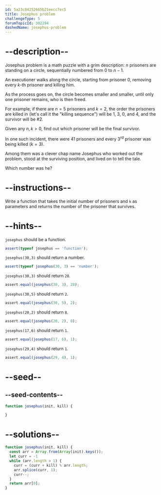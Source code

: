 ```yaml
---
id: 5a23c84252665b21eecc7ec5
title: Josephus problem
challengeType: 5
forumTopicId: 302294
dashedName: josephus-problem
---
```


# --description--

Josephus problem is a math puzzle with a grim description: $n$ prisoners are standing on a circle, sequentially numbered from $0$ to $n-1$.

An executioner walks along the circle, starting from prisoner $0$, removing every $k$-th prisoner and killing him.

As the process goes on, the circle becomes smaller and smaller, until only one prisoner remains, who is then freed.

For example, if there are $n=5$ prisoners and $k=2$, the order the prisoners are killed in (let's call it the "killing sequence") will be 1, 3, 0, and 4, and the survivor will be #2.

Given any $n, k > 0$, find out which prisoner will be the final survivor.

In one such incident, there were 41 prisoners and every 3<sup>rd</sup> prisoner was being killed ($k=3$).

Among them was a clever chap name Josephus who worked out the problem, stood at the surviving position, and lived on to tell the tale.

Which number was he?

# --instructions--

Write a function that takes the initial number of prisoners and `k` as parameters and returns the number of the prisoner that survives.

# --hints--

`josephus` should be a function.

```js
assert(typeof josephus == 'function');
```

`josephus(30,3)` should return a number.

```js
assert(typeof josephus(30, 3) == 'number');
```

`josephus(30,3)` should return `28`.

```js
assert.equal(josephus(30, 3), 28);
```

`josephus(30,5)` should return `2`.

```js
assert.equal(josephus(30, 5), 2);
```

`josephus(20,2)` should return `8`.

```js
assert.equal(josephus(20, 2), 8);
```

`josephus(17,6)` should return `1`.

```js
assert.equal(josephus(17, 6), 1);
```

`josephus(29,4)` should return `1`.

```js
assert.equal(josephus(29, 4), 1);
```

# --seed--

## --seed-contents--

```js
function josephus(init, kill) {

}
```

# --solutions--

```js
function josephus(init, kill) {
  const arr = Array.from(Array(init).keys());
  let curr = -1
  while (arr.length > 1) {
    curr = (curr + kill) % arr.length;
    arr.splice(curr, 1);
    curr--;
  }
  return arr[0];
}
```
